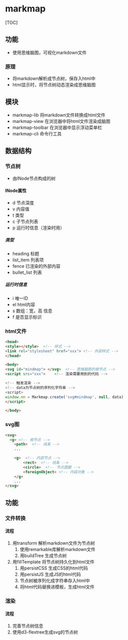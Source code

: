 
# markmap

[TOC]

## 功能
* 使用思维脑图，可视化markdown文件

### 原理
* 将markdown解析成节点树，保存入html中
* html显示时，将节点树动态渲染成思维脑图

## 模块
* markmap-lib 将markdown文件转换成html文件
* markmap-view 在浏览器中将html文件渲染成脑图
* markmap-toolbar 在浏览器中显示浮动菜单栏
* markmap-cli 命令行工具

## 数据结构

### 节点树
* 由INode节点构成的树

#### INode属性
* d 节点深度
* v 内容值
* t 类型
* c 子节点列表
* p 运行时信息（渲染时用）

##### 类型
* heading 标题
* list_item 列表项
* fence 已渲染的外部内容
* bullet_list 列表

##### 运行时信息
* i   唯一ID
* el  html内容
* s   数组：宽，高 信息
* f   是否显示标识

### html文件
```html
<head>
<style></style>  <!-- 样式 -->
<link rel="stylesheet" href="xxx"> <!-- 外部样式 -->
</head>

<body>
<svg id="mindmap"> </svg>  <!-- 思维脑图的根节点 -->
<script src="xxx">    <!-- 渲染需要用到的代码 -->

<!-- 触发渲染 -->
<!-- data为节点树的序列化字符串 -->
<script> 
window.mm = Markmap.create('svg#mindmap', null, data)
</script>

</body>
```

### svg图
```html
<svg>
  <g> <!-- 根节点 -->
    <path>  <!-- 线条 -->
    ...

    <g>  <!-- 内部节点 -->
        <rect>  <!-- 线条 -->
        <circle>  <!-- 节点圆圈 -->
        <foreignObject> <!-- 内容对象 -->
    </g>
    ...
</svg>
```


## 功能

### 文件转换

#### 流程
1. 用transform 解析markdown文件为节点树
    1. 使用remarkable库解析markdown文件
    1. 用buildTree 生成节点树
1. 用fillTemplate 将节点树持久化到html文件
    1. 用persistCSS 生成CSS的html代码
    1. 用persistJS  生成JS的html代码
    1. 节点树被序列化成字符串存入html中
    1. 将html代码替换进模板，生成html文件


### 渲染

#### 流程
1. 完善节点树信息
1. 使用d3-flextree生成svg的节点树